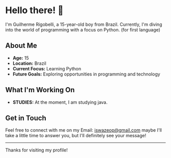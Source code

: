 # Hello there! 👋

I'm Guilherme Rigobelli, a 15-year-old boy from Brazil. Currently, I'm diving into the world of programming with a focus on Python. (for first language)

## About Me

- **Age:** 15
- **Location:** Brazil
- **Current Focus:** Learning Python
- **Future Goals:** Exploring opportunities in programming and technology


## What I'm Working On
- **STUDIES:** 
  At the moment, I am studying java.

## Get in Touch

Feel free to connect with me on my Email: iswazeop@gmail.com
maybe I'll take a little time to answer you, but I'll definitely see your message!

---

Thanks for visiting my profile!
